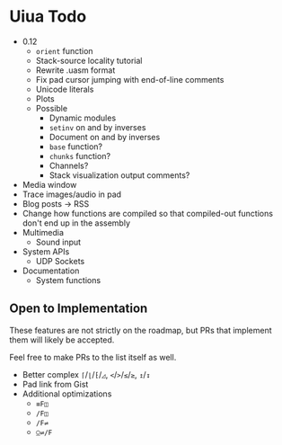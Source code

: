 # Uiua Todo

- 0.12
  - `orient` function
  - Stack-source locality tutorial
  - Rewrite .uasm format
  - Fix pad cursor jumping with end-of-line comments
  - Unicode literals
  - Plots
  - Possible
    - Dynamic modules
    - `setinv` on and by inverses
    - Document on and by inverses
    - `base` function?
    - `chunks` function?
    - Channels?
    - Stack visualization output comments?
- Media window
- Trace images/audio in pad
- Blog posts -> RSS
- Change how functions are compiled so that compiled-out functions don't end up in the assembly
- Multimedia
  - Sound input
- System APIs
  - UDP Sockets
- Documentation
  - System functions

## Open to Implementation

These features are not strictly on the roadmap, but PRs that implement them will likely be accepted.

Feel free to make PRs to the list itself as well.

- Better complex `⌈`/`⌊`/`⁅`/`◿`, `<`/`>`/`≤`/`≥`, `↥`/`↧`
- Pad link from Gist
- Additional optimizations
  - `≡F◫`
  - `/F◫`
  - `/F⇌`
  - `⍜⇌/F`
